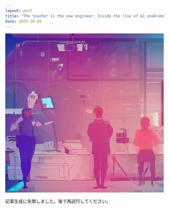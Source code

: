 ```yaml
---
layout: post
title: "The teacher is the new engineer: Inside the rise of AI enablement and PromptOps"
date: 2025-10-20
---
```


![記事画像](assets/images/20251020_ai.png)

記事生成に失敗しました。後で再試行してください。
